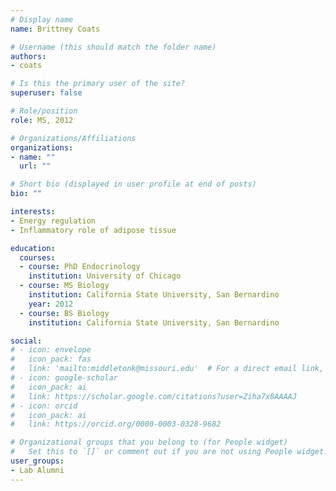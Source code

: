 ```yaml
---
# Display name
name: Brittney Coats

# Username (this should match the folder name)
authors:
- coats

# Is this the primary user of the site?
superuser: false

# Role/position
role: MS, 2012

# Organizations/Affiliations
organizations:
- name: ""
  url: ""

# Short bio (displayed in user profile at end of posts)
bio: ""

interests:
- Energy regulation
- Inflammatory role of adipose tissue

education:
  courses:
  - course: PhD Endocrinology
    institution: University of Chicago
  - course: MS Biology
    institution: California State University, San Bernardino
    year: 2012
  - course: BS Biology
    institution: California State University, San Bernardino

social:
# - icon: envelope
#   icon_pack: fas
#   link: 'mailto:middletonk@missouri.edu'  # For a direct email link, use "mailto:test@example.org".
# - icon: google-scholar
#   icon_pack: ai
#   link: https://scholar.google.com/citations?user=Ziha7x8AAAAJ
# - icon: orcid
#   icon_pack: ai
#   link: https://orcid.org/0000-0003-0328-9682

# Organizational groups that you belong to (for People widget)
#   Set this to `[]` or comment out if you are not using People widget.
user_groups:
- Lab Alumni
---
```


